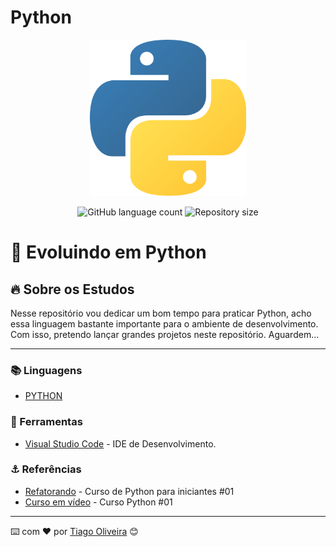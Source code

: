 # Python

<div align="center">
  <img src="img/pythonlogo.png" width="250" height="250"/>
</div>

<!-- ************************************* Baadges ********************************************* -->
<p align="center">
  <img alt="GitHub language count" src="https://img.shields.io/github/languages/count/tosantos1/python?color=342680">

  <img alt="Repository size" src="https://img.shields.io/github/repo-size/tosantos1/python?color=342680">
</p>

<!-- ************************************* Título ********************************************* -->

<h1> 🚀 Evoluindo em Python</h1>

<!-- ************************************* Sobre o projeto ********************************************* -->

<h2>🔥 Sobre os Estudos</h2>

<p> Nesse repositório vou dedicar um bom tempo para praticar Python, acho essa linguagem bastante importante para o ambiente de desenvolvimento. Com isso, pretendo lançar grandes projetos neste repositório. Aguardem...</p>

---

<h3>📚 Linguagens</h3>

* <a href="https://www.python.org/">PYTHON </a>

<h3>🧰 Ferramentas</h3>

* [Visual Studio Code](https://code.visualstudio.com/) - IDE de Desenvolvimento. 

<h3 id="referencias"> ⚓ Referências</h3>

* [Refatorando](https://youtu.be/Jk4kuuwLThA) - Curso de Python para iniciantes #01
* [Curso em vídeo](https://youtu.be/S9uPNppGsGo) - Curso Python #01 

---
⌨️ com ❤️ por [Tiago Oliveira](https://github.com/tosantos1) 😊
